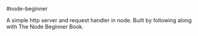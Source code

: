 #node-beginner

A simple http server and request handler in node. Built by following along with The Node Beginner Book.
